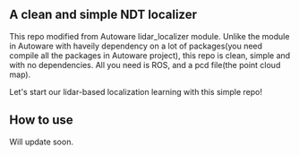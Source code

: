 ## A clean and simple NDT localizer

This repo modified from Autoware lidar_localizer module. Unlike the module in Autoware with haveily dependency on a lot of packages(you need compile all the packages in Autoware project), this repo is clean, simple and with no dependencies. All you need is ROS, and a pcd file(the point cloud map). 

Let's start our lidar-based localization learning with this simple repo!

## How to use
Will update soon.